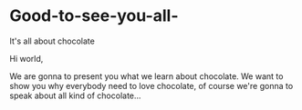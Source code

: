 # Good-to-see-you-all-
It's all about chocolate 

Hi world,

We are gonna to present you what we learn about chocolate.
We want to show you why everybody need to love chocolate, of course we're gonna to speak about all kind of chocolate...
